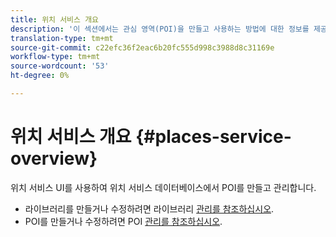```yaml
---
title: 위치 서비스 개요
description: '이 섹션에서는 관심 영역(POI)을 만들고 사용하는 방법에 대한 정보를 제공합니다. '
translation-type: tm+mt
source-git-commit: c22efc36f2eac6b20fc555d998c3988d8c31169e
workflow-type: tm+mt
source-wordcount: '53'
ht-degree: 0%

---
```



# 위치 서비스 개요 {#places-service-overview}

위치 서비스 UI를 사용하여 위치 서비스 데이터베이스에서 POI를 만들고 관리합니다.

* 라이브러리를 만들거나 수정하려면 라이브러리 [관리를 참조하십시오](/help/poi-mgmt-ui/manage-libraries-in-the-places-ui.md).
* POI를 만들거나 수정하려면 POI [관리를 참조하십시오](/help/poi-mgmt-ui/managing-pois-in-the-places-ui.md).
